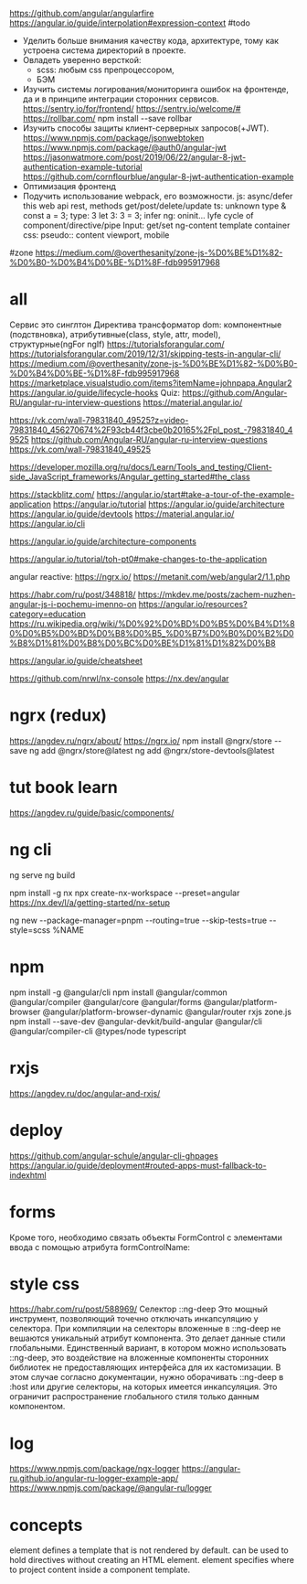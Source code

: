 https://github.com/angular/angularfire
https://angular.io/guide/interpolation#expression-context
#todo
- Уделить больше внимания качеству кода, архитектуре, тому как устроена система директорий в проекте.
- Овладеть уверенно версткой: 
  - scss: любым css препроцессором, 
  - БЭМ
- Изучить системы логирования/мониторинга ошибок на фронтенде, да и в принципе интеграции сторонних сервисов.
 https://sentry.io/for/frontend/
https://sentry.io/welcome/#
https://rollbar.com/
npm install --save rollbar
- Изучить способы защиты клиент-серверных запросов(+JWT).
https://www.npmjs.com/package/jsonwebtoken
https://www.npmjs.com/package/@auth0/angular-jwt
https://jasonwatmore.com/post/2019/06/22/angular-8-jwt-authentication-example-tutorial
https://github.com/cornflourblue/angular-8-jwt-authentication-example
- Оптимизация фронтенд
- Подучить использование webpack, его возможности.
js:
  async/defer
  this
  web api
  rest, methods get/post/delete/update
ts:
  unknown
  type &
  const a = 3; type: 3
  let 3: 3 = 3;
  infer
ng:
    oninit... lyfe cycle of component/directive/pipe
    Input: get/set
    ng-content template container
css:
  pseudo:: content
  viewport, mobile

#zone
https://medium.com/@overthesanity/zone-js-%D0%BE%D1%82-%D0%B0-%D0%B4%D0%BE-%D1%8F-fdb995917968

# all
Сервис это синглтон
Директива трансформатор dom: компонентные (подствновка), атрибутивные(class, style, attr, model), структурные(ngFor ngIf)
https://tutorialsforangular.com/
https://tutorialsforangular.com/2019/12/31/skipping-tests-in-angular-cli/
https://medium.com/@overthesanity/zone-js-%D0%BE%D1%82-%D0%B0-%D0%B4%D0%BE-%D1%8F-fdb995917968
https://marketplace.visualstudio.com/items?itemName=johnpapa.Angular2
https://angular.io/guide/lifecycle-hooks
Quiz: https://github.com/Angular-RU/angular-ru-interview-questions
https://material.angular.io/

https://vk.com/wall-79831840_49525?z=video-79831840_456270674%2F93cb44f3cbe0b20165%2Fpl_post_-79831840_49525
https://github.com/Angular-RU/angular-ru-interview-questions
https://vk.com/wall-79831840_49525

https://developer.mozilla.org/ru/docs/Learn/Tools_and_testing/Client-side_JavaScript_frameworks/Angular_getting_started#the_class

https://stackblitz.com/
https://angular.io/start#take-a-tour-of-the-example-application
https://angular.io/tutorial
https://angular.io/guide/architecture
https://angular.io/guide/devtools
https://material.angular.io/
https://angular.io/cli

https://angular.io/guide/architecture-components

https://angular.io/tutorial/toh-pt0#make-changes-to-the-application

angular reactive: https://ngrx.io/
https://metanit.com/web/angular2/1.1.php

https://habr.com/ru/post/348818/
https://mkdev.me/posts/zachem-nuzhen-angular-js-i-pochemu-imenno-on
https://angular.io/resources?category=education
https://ru.wikipedia.org/wiki/%D0%92%D0%BD%D0%B5%D0%B4%D1%80%D0%B5%D0%BD%D0%B8%D0%B5_%D0%B7%D0%B0%D0%B2%D0%B8%D1%81%D0%B8%D0%BC%D0%BE%D1%81%D1%82%D0%B8

https://angular.io/guide/cheatsheet

https://github.com/nrwl/nx-console
https://nx.dev/angular

# ngrx (redux)

https://angdev.ru/ngrx/about/
https://ngrx.io/
npm install @ngrx/store --save
ng add @ngrx/store@latest
ng add @ngrx/store-devtools@latest

# tut book learn

https://angdev.ru/guide/basic/components/

# ng cli

ng serve
ng build

npm install -g nx
npx create-nx-workspace --preset=angular
https://nx.dev/l/a/getting-started/nx-setup

ng new --package-manager=pnpm --routing=true --skip-tests=true --style=scss %NAME

# npm

npm install -g @angular/cli
npm install @angular/common @angular/compiler @angular/core @angular/forms @angular/platform-browser @angular/platform-browser-dynamic @angular/router rxjs zone.js
npm install --save-dev @angular-devkit/build-angular @angular/cli @angular/compiler-cli @types/node typescript

# rxjs

https://angdev.ru/doc/angular-and-rxjs/

# deploy

https://github.com/angular-schule/angular-cli-ghpages
https://angular.io/guide/deployment#routed-apps-must-fallback-to-indexhtml

# forms

Кроме того, необходимо связать объекты FormControl с элементами ввода с помощью атрибута formControlName:

# style css
https://habr.com/ru/post/588969/
Селектор ::ng-deep Это мощный инструмент, позволяющий точечно отключать инкапсуляцию у селектора.  При компиляции на селекторы вложенные в ::ng-deep не вешаются уникальный атрибут компонента. Это делает данные стили глобальными.
Единственный вариант, в котором можно использовать ::ng-deep, это воздействие на вложенные компоненты сторонних библиотек не предоставляющих интерфейса для их кастомизации.
В этом случае согласно документации, нужно оборачивать ::ng-deep в :host или другие селекторы, на которых имеется инкапсуляция. Это ограничит распространение глобального стиля только данным компонентом.

# log
https://www.npmjs.com/package/ngx-logger
https://angular-ru.github.io/angular-ru-logger-example-app/
https://www.npmjs.com/package/@angular-ru/logger

# concepts
<ng-template> element defines a template that is not rendered by default.
<ng-container> can be used to hold directives without creating an HTML element.
<ng-content> element specifies where to project content inside a component template.
